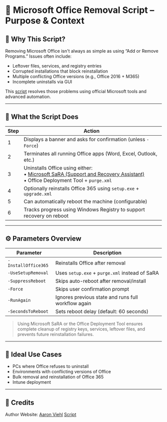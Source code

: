 # 🧹 Microsoft Office Removal Script – Purpose & Context

## 🎯 Why This Script?

Removing Microsoft Office isn't always as simple as using “Add or Remove Programs.” Issues often include:
- Leftover files, services, and registry entries
- Corrupted installations that block reinstallation
- Multiple conflicting Office versions (e.g., Office 2016 + M365)
- Incomplete uninstalls via GUI

This [script](https://github.com/AliChoukatli/CyberShield-Enterprise/blob/main/03_IT_Helpdesk_%26_Network_Troubleshooting/PowerShell_Scripts/msoffice-removal.ps1) resolves those problems using official Microsoft tools and advanced automation.

---

## 🧰 What the Script Does

| Step | Action                                                                                                                                                                          |
|------|---------------------------------------------------------------------------------------------------------------------------------------------------------------------------------|
| 1    | Displays a banner and asks for confirmation (unless `-Force`)                                                                                                                     |
| 2    | Terminates all running Office apps (Word, Excel, Outlook, etc.)                                                                                                                   |
| 3    | Uninstalls Office using either: <br> • [Microsoft SaRA (Support and Recovery Assistant)](https://aka.ms/SaRA_CommandLineVersionFiles) <br> • Office Deployment Tool + `purge.xml` |
| 4    | Optionally reinstalls Office 365 using `setup.exe` + `upgrade.xml`                                                                                                                |
| 5    | Can automatically reboot the machine (configurable)                                                                                                                               |
| 6    | Tracks progress using Windows Registry to support recovery on reboot                                                                                                              |

---

## ⚙️ Parameters Overview

| Parameter | Description                                                   |
|----------|----------------------------------------------------------------|
| `-InstallOffice365` | Reinstalls Office after removal                     |
| `-UseSetupRemoval`  | Uses `setup.exe` + `purge.xml` instead of SaRA      |
| `-SuppressReboot`   | Skips auto-reboot after removal/install             |
| `-Force`            | Skips user confirmation prompt                      |
| `-RunAgain`         | Ignores previous state and runs full workflow again |
| `-SecondsToReboot`  | Sets reboot delay (default: 60 seconds)             |


> Using Microsoft SaRA or the Office Deployment Tool ensures complete cleanup of registry keys, services, leftover files, and prevents future reinstallation failures.

---

## 🧪 Ideal Use Cases
- PCs where Office refuses to uninstall
- Environments with conflicting versions of Office
- Bulk removal and reinstallation of Office 365
- Intune deployment

---

## 📎 Credits
Author Website: [Aaron Viehl](https://github.com/Admonstrator)
[Script](https://github.com/Admonstrator/msoffice-removal-tool/blob/main/msoffice-removal-tool.ps1)

